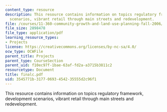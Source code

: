 ```yaml
---
content_type: resource
description: This resource contains information on topics regulatory framework, development
  scenarios, vibrant retail through main streets and redevelopment.
file: /courses/11-360-community-growth-and-land-use-planning-fall-2006/3545771b31770693454235555d2c96f1_finalc.pdf
file_size: 2898478
file_type: application/pdf
learning_resource_types:
- Projects
license: https://creativecommons.org/licenses/by-nc-sa/4.0/
ocw_type: OCWFile
parent_title: Projects
parent_type: CourseSection
parent_uid: f10ec97f-1bae-63af-fd2a-a3715b3811c2
resourcetype: Document
title: finalc.pdf
uid: 3545771b-3177-0693-4542-35555d2c96f1
---
```

This resource contains information on topics regulatory framework, development scenarios, vibrant retail through main streets and redevelopment.